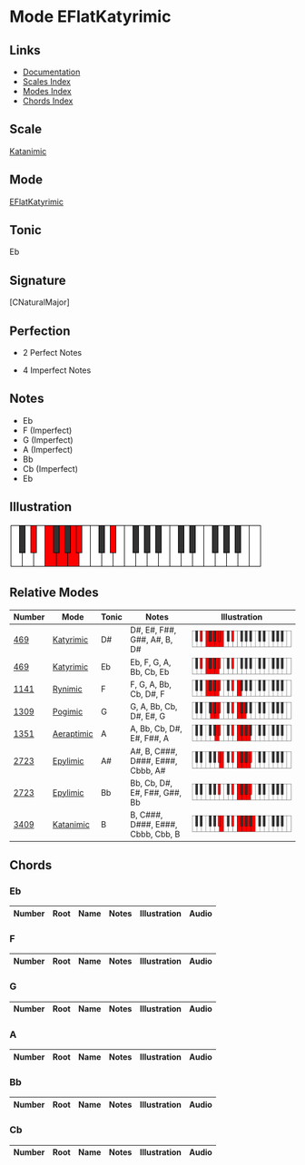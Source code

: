 # Mode EFlatKatyrimic

## Links

- [Documentation](index.md)
- [Scales Index](Scales.md)
- [Modes Index](Modes.md)
- [Chords Index](Chords.md)

## Scale

[Katanimic](ScaleKatanimic.md)

## Mode

[EFlatKatyrimic](ModeEFlatKatyrimic.md)

## Tonic

Eb

## Signature

[CNaturalMajor]

## Perfection

 - 2 Perfect Notes

 - 4 Imperfect Notes

## Notes

- Eb
- F (Imperfect)
- G (Imperfect)
- A (Imperfect)
- Bb
- Cb (Imperfect)
- Eb

## Illustration

![EFlatKatyrimic](ModeEFlatKatyrimic.png)

## Relative Modes

| Number | Mode | Tonic | Notes | Illustration |
|--------|------|-------|-------|--------------|
| [469](https://ianring.com/musictheory/scales/469) | [Katyrimic](ModeKatyrimic.md) | D# | D#, E#, F##, G##, A#, B, D# | ![DSharpKatyrimic](ModeDSharpKatyrimic.png) |
| [469](https://ianring.com/musictheory/scales/469) | [Katyrimic](ModeKatyrimic.md) | Eb | Eb, F, G, A, Bb, Cb, Eb | ![EFlatKatyrimic](ModeEFlatKatyrimic.png) |
| [1141](https://ianring.com/musictheory/scales/1141) | [Rynimic](ModeRynimic.md) | F | F, G, A, Bb, Cb, D#, F | ![FNaturalRynimic](ModeFNaturalRynimic.png) |
| [1309](https://ianring.com/musictheory/scales/1309) | [Pogimic](ModePogimic.md) | G | G, A, Bb, Cb, D#, E#, G | ![GNaturalPogimic](ModeGNaturalPogimic.png) |
| [1351](https://ianring.com/musictheory/scales/1351) | [Aeraptimic](ModeAeraptimic.md) | A | A, Bb, Cb, D#, E#, F##, A | ![ANaturalAeraptimic](ModeANaturalAeraptimic.png) |
| [2723](https://ianring.com/musictheory/scales/2723) | [Epylimic](ModeEpylimic.md) | A# | A#, B, C###, D###, E###, Cbbb, A# | ![ASharpEpylimic](ModeASharpEpylimic.png) |
| [2723](https://ianring.com/musictheory/scales/2723) | [Epylimic](ModeEpylimic.md) | Bb | Bb, Cb, D#, E#, F##, G##, Bb | ![BFlatEpylimic](ModeBFlatEpylimic.png) |
| [3409](https://ianring.com/musictheory/scales/3409) | [Katanimic](ModeKatanimic.md) | B | B, C###, D###, E###, Cbbb, Cbb, B | ![BNaturalKatanimic](ModeBNaturalKatanimic.png) |

## Chords

### Eb

| Number | Root | Name | Notes | Illustration | Audio |
|--------|------|------|-------|--------------|-------|

### F

| Number | Root | Name | Notes | Illustration | Audio |
|--------|------|------|-------|--------------|-------|

### G

| Number | Root | Name | Notes | Illustration | Audio |
|--------|------|------|-------|--------------|-------|

### A

| Number | Root | Name | Notes | Illustration | Audio |
|--------|------|------|-------|--------------|-------|

### Bb

| Number | Root | Name | Notes | Illustration | Audio |
|--------|------|------|-------|--------------|-------|

### Cb

| Number | Root | Name | Notes | Illustration | Audio |
|--------|------|------|-------|--------------|-------|

